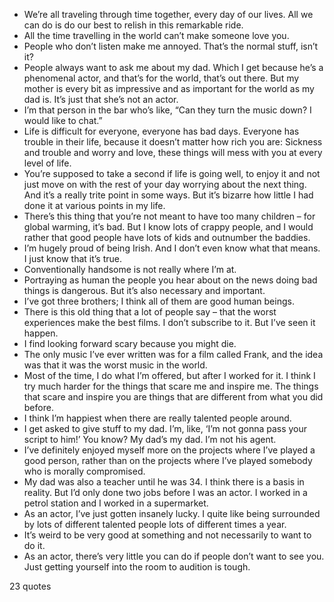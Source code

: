  - We’re all traveling through time together, every day of our lives. All we can do is do our best to relish in this remarkable ride.
 - All the time travelling in the world can’t make someone love you.
 - People who don’t listen make me annoyed. That’s the normal stuff, isn’t it?
 - People always want to ask me about my dad. Which I get because he’s a phenomenal actor, and that’s for the world, that’s out there. But my mother is every bit as impressive and as important for the world as my dad is. It’s just that she’s not an actor.
 - I’m that person in the bar who’s like, “Can they turn the music down? I would like to chat.”
 - Life is difficult for everyone, everyone has bad days. Everyone has trouble in their life, because it doesn’t matter how rich you are: Sickness and trouble and worry and love, these things will mess with you at every level of life.
 - You’re supposed to take a second if life is going well, to enjoy it and not just move on with the rest of your day worrying about the next thing. And it’s a really trite point in some ways. But it’s bizarre how little I had done it at various points in my life.
 - There’s this thing that you’re not meant to have too many children – for global warming, it’s bad. But I know lots of crappy people, and I would rather that good people have lots of kids and outnumber the baddies.
 - I’m hugely proud of being Irish. And I don’t even know what that means. I just know that it’s true.
 - Conventionally handsome is not really where I’m at.
 - Portraying as human the people you hear about on the news doing bad things is dangerous. But it’s also necessary and important.
 - I’ve got three brothers; I think all of them are good human beings.
 - There is this old thing that a lot of people say – that the worst experiences make the best films. I don’t subscribe to it. But I’ve seen it happen.
 - I find looking forward scary because you might die.
 - The only music I’ve ever written was for a film called Frank, and the idea was that it was the worst music in the world.
 - Most of the time, I do what I’m offered, but after I worked for it. I think I try much harder for the things that scare me and inspire me. The things that scare and inspire you are things that are different from what you did before.
 - I think I’m happiest when there are really talented people around.
 - I get asked to give stuff to my dad. I’m, like, ‘I’m not gonna pass your script to him!’ You know? My dad’s my dad. I’m not his agent.
 - I’ve definitely enjoyed myself more on the projects where I’ve played a good person, rather than on the projects where I’ve played somebody who is morally compromised.
 - My dad was also a teacher until he was 34. I think there is a basis in reality. But I’d only done two jobs before I was an actor. I worked in a petrol station and I worked in a supermarket.
 - As an actor, I’ve just gotten insanely lucky. I quite like being surrounded by lots of different talented people lots of different times a year.
 - It’s weird to be very good at something and not necessarily to want to do it.
 - As an actor, there’s very little you can do if people don’t want to see you. Just getting yourself into the room to audition is tough.

23 quotes
